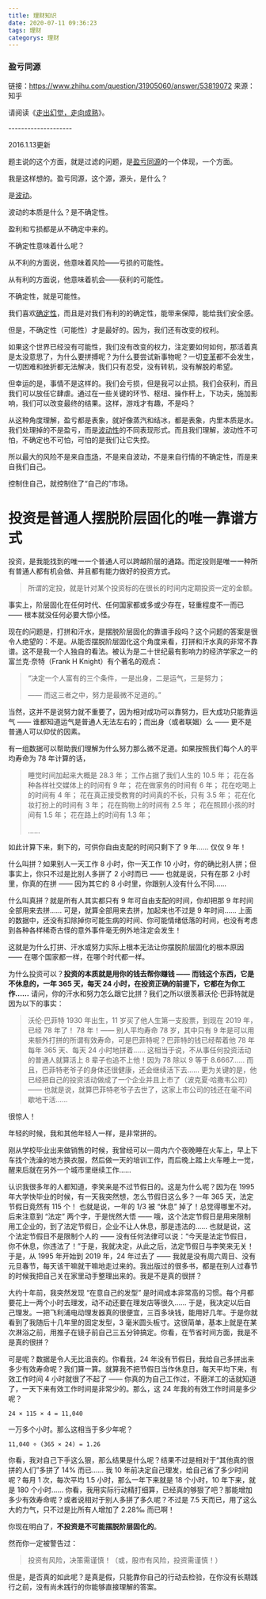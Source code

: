 ```yaml
---
title: 理财知识
date: 2020-07-11 09:36:23
tags: 理财
categorys: 理财
---
```


### 盈亏同源

链接：https://www.zhihu.com/question/31905060/answer/53819072
来源：知乎

请阅读《[走出幻觉，走向成熟](https://www.zhihu.com/search?q=走出幻觉，走向成熟&search_source=Entity&hybrid_search_source=Entity&hybrid_search_extra={"sourceType"%3A"answer"%2C"sourceId"%3A53819072})》。

\--------------------

2016.1.13更新

题主说的这个方面，就是过滤的问题，是[盈亏同源](https://www.zhihu.com/search?q=盈亏同源&search_source=Entity&hybrid_search_source=Entity&hybrid_search_extra={"sourceType"%3A"answer"%2C"sourceId"%3A53819072})的一个体现，一个方面。

我是这样想的。盈亏同源，这个源，源头，是什么？

是[波动](https://www.zhihu.com/search?q=波动&search_source=Entity&hybrid_search_source=Entity&hybrid_search_extra={"sourceType"%3A"answer"%2C"sourceId"%3A53819072})。

波动的本质是什么？是不确定性。

盈利和亏损都是从不确定中来的。

不确定性意味着什么呢？

从不利的方面说，他意味着风险——亏损的可能性。

从有利的方面说，他意味着机会——获利的可能性。

不确定性，就是可能性。

我们喜欢[确定性](https://www.zhihu.com/search?q=确定性&search_source=Entity&hybrid_search_source=Entity&hybrid_search_extra={"sourceType"%3A"answer"%2C"sourceId"%3A53819072})，而且是对我们有利的的确定性，能带来保障，能给我们安全感。

但是，不确定性（可能性）才是最好的。因为，我们还有改变的权利。

如果这个世界已经没有可能性，我们没有改变的权力，注定要如何如何，那活着真是太没意思了，为什么要拼搏呢？为什么要尝试新事物呢？一切[变革](https://www.zhihu.com/search?q=变革&search_source=Entity&hybrid_search_source=Entity&hybrid_search_extra={"sourceType"%3A"answer"%2C"sourceId"%3A53819072})都不会发生，一切困难和挫折都无法解决，我们只有忍受，没有转机，没有解脱的希望。

但幸运的是，事情不是这样的。我们会亏损，但是我可以止损。我们会获利，而且我们可以放任它肆虐。通过在一些关键的环节、枢纽、操作杆上，下功夫，施加影响，我们可以改变最终的结果。这样，游戏才有趣，不是吗？

从这种角度理解，盈亏都是表象，就好像蒸汽和结冰，都是表象，内里本质是水。我们处理掉的不是盈亏，而是[波动性](https://www.zhihu.com/search?q=波动性&search_source=Entity&hybrid_search_source=Entity&hybrid_search_extra={"sourceType"%3A"answer"%2C"sourceId"%3A53819072})的不同表现形式。而且我们理解，波动性不可怕，不确定也不可怕，可怕的是我们让它失控。

所以最大的风险不是来自[市场](https://www.zhihu.com/search?q=市场&search_source=Entity&hybrid_search_source=Entity&hybrid_search_extra={"sourceType"%3A"answer"%2C"sourceId"%3A53819072})，不是来自波动，不是来自行情的不确定性，而是来自我们自己。

控制住自己，就控制住了“自己的”市场。





# 投资是普通人摆脱阶层固化的唯一靠谱方式

投资，是我能找到的唯一一个普通人可以跨越阶层的通路。而定投则是唯一一种所有普通人都有机会做、并且都有能力做好的投资方式。

> 所谓的定投，就是针对某个投资标的在很长的时间内定期投资一定的金额。

事实上，阶层固化在任何时代、任何国家都或多或少存在，轻重程度不一而已 —— 根本就没任何必要大惊小怪。

现在的问题是，打拼和汗水，是摆脱阶层固化的靠谱手段吗？这个问题的答案是很令人绝望的：不是。从能否摆脱阶层固化这个角度来看，打拼和汗水真的非常不靠谱。这不是我一个人独自的看法。被认为是二十世纪最有影响力的经济学家之一的富兰克·奈特（Frank H Knight）有个著名的观点：

> “决定一个人富有的三个条件，一是出身，二是运气，三是努力；
>
> —— 而这三者之中，努力是最微不足道的。”

当然，这并不是说努力就不重要了，因为相对成功可以靠努力，巨大成功只能靠运气 —— 谁都知道运气是普通人无法左右的；而出身（或者联姻）么 —— 更不是普通人可以仰仗的因素。

有一组数据可以帮助我们理解为什么努力那么微不足道。如果按照我们每个人的平均寿命为 78 年计算的话，

> 睡觉时间加起来大概是 28.3 年；
> 工作占据了我们人生的 10.5 年；
> 花在各种各样社交媒体上的时间有 9 年；
> 花在做家务的时间有 6 年；
> 花在吃喝上的时间有 4 年；
> 花在真正接受教育的时间真的不长，只有 3.5 年；
> 花在化妆打扮上的时间有 3 年；
> 花在购物上的时间有 2.5 年；
> 花在照顾小孩的时间有 1.5 年；
> 花在路上的时间有 1.3 年；
>
> ……

如此计算下来，剩下的，可供你自由支配的时间只剩下了 9 年…… 仅仅 9 年！

什么叫拼？如果别人一天工作 8 小时，你一天工作 10 小时，你的确比别人拼；但事实上，你只不过是比别人多拼了 2 小时而已 —— 也就是说，只有在那 2 小时里，你真的在拼 —— 因为其它的 8 小时里，你跟别人没有什么不同……

什么叫真拼？就是所有人其实都只有 9 年可自由支配的时间，你却把那 9 年时间全部用来去拼…… 可是，就算全部用来去拼，加起来也不过是 9 年时间…… 上面的数据中，还没有扣除掉你可能生病的时间、你可能情绪低落的时间，也没有考虑到各种各样稀奇古怪的意外事件毫无例外地注定会发生！

这就是为什么打拼、汗水或努力实际上根本无法让你摆脱阶层固化的根本原因 —— 在哪个国家都一样，在哪个时代都一样。

为什么投资可以？**投资的本质就是用你的钱去帮你赚钱 —— 而钱这个东西，它是不休息的，一年 365 天，每天 24 小时，在投资正确的前提下，它都在为你工作……** 请问，你的汗水和努力怎么跟它比拼？我们之所以很羡慕沃伦·巴菲特就是因为以下的事实：

> 沃伦·巴菲特 1930 年出生，11 岁买了他人生第一支股票，到现在 2019 年，已经 78 年了！
> 78 年！—— 别人平均寿命 78 岁，其中只有 9 年是可以用来额外打拼的所谓有效寿命，可是巴菲特呢？巴菲特的钱已经帮着他 78 年每年 365 天、每天 24 小时地拼着……
> 这相当于说，不从事任何投资活动的普通人就算活上 8 辈子也追不上他！因为 78 除以 9 等于 8.6667……
> 而且，巴菲特老爷子的身体还很健康，还会继续活下去…… 更为关键的是，他已经把自己的投资活动做成了一个企业并且上市了（波克夏·哈撒韦公司）—— 也就是说，就算巴菲特老爷子去世了，这家上市公司的钱还在毫不间歇地干活……

很惊人！

年轻的时候，我和其他年轻人一样，是非常拼的。

刚从学校毕业出来做销售的时候，我曾经可以一周内六个夜晚睡在火车上，早上下车找个洗澡的地方换衣服，然后做一天的培训工作，而后晚上踏上火车睡上一觉，醒来后就在另外一个城市里继续工作……

认识我很多年的人都知道，李笑来是不过节假日的。这是为什么呢？因为在 1995 年大学快毕业的时候，有一天我突然想，怎么节假日这么多？一年 365 天，法定节假日竟然有 115 个！ 也就是说，一年的 1/3 被 “休息” 掉了！总觉得哪里不对。后来注意到 “法定” 两个字，于是恍然大悟 —— 哦，这个法定节假日是用来限制用工企业的，到了法定节假日，企业不让人休息，那是违法的…… 也就是说，这个法定节假日不是限制个人的 —— 没有任何法律可以说：“今天是法定节假日，你不休息，你违法了！”于是，我就决定，从此之后，法定节假日与李笑来无关！于是，从 1995 年开始到 2019 年，24 年过去了 —— 我就是没有周六周日、没有元旦春节，每天该干嘛就干嘛地走过来的。我出版过的很多书，都是在别人过春节的时候我把自己关在家里动手整理出来的。我是不是真的很拼？

大约十年前，我突然发现 “在意自己的发型” 是时间成本非常高的习惯。每个月都要花上一两个小时去理发，动不动还要在理发店等很久…… 于是，我决定以后自己理发。一把飞利浦电动理发器真的很便宜，三百多块钱，能用好几年。于是你就看到了我随后十几年里的固定发型，3 毫米圆头板寸。这很简单，基本上就是在某次淋浴之前，用推子在镜子前自己三五分钟搞定。你看，在节省时间方面，我是不是真的很拼？

可是呢？数据是令人无比沮丧的。你看我，24 年没有节假日，我给自己多拼出来多少有效寿命呢？我们算一算。就算我不把节假日当作休息日，每天平均下来，有效工作时间 4 小时就很了不起了 —— 你真的为自己工作过，不磨洋工的话就知道了，一天下来有效工作时间是非常少的。那么，这 24 年我的有效工作时间是多少呢？

```
24 × 115 × 4 = 11,040
```

一万多个小时。那么这相当于多少年呢？

```
11,040 ÷ (365 × 24) = 1.26
```

你看，我对自己下手这么狠，那么结果是什么呢？结果不过是相对于“其他真的很拼的人们”多拼了 14% 而已…… 我 10 年前决定自己理发，给自己省了多少时间呢？每月 1 次，每次平均 1.5 小时，那么一年下来就是 18 个小时，10 年下来，就是 180 个小时…… 你看，我用实际行动精打细算，已经真的够狠了吧？那能增加多少有效寿命呢？或者说相对于别人多拼了多久呢？不过是 7.5 天而已，用了这么大的力气，只不过是比所有人增加了 2.28‰ 而已啊！

你现在明白了，**不投资是不可能摆脱阶层固化的**。

然而你一定被警告过：

> 投资有风险，决策需谨慎！（或，股市有风险，投资需谨慎！）

但是，是否真的如此呢？是真是假，只能靠你自己的行动去检验，在你没有长期践行之前，没有尚未践行的你能够直接理解的答案。
